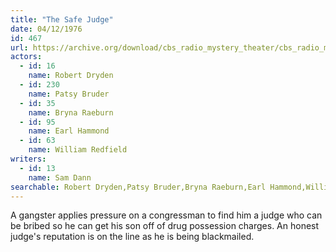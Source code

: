 ```yaml
---
title: "The Safe Judge"
date: 04/12/1976
id: 467
url: https://archive.org/download/cbs_radio_mystery_theater/cbs_radio_mystery_theater-0451-0500.zip/cbs_radio_mystery_theater-0451-0500%2Fcbsrmt_0467_safe_judge.mp3
actors:  
  - id: 16
    name: Robert Dryden  
  - id: 230
    name: Patsy Bruder  
  - id: 35
    name: Bryna Raeburn  
  - id: 95
    name: Earl Hammond  
  - id: 63
    name: William Redfield
writers:  
  - id: 13
    name: Sam Dann
searchable: Robert Dryden,Patsy Bruder,Bryna Raeburn,Earl Hammond,William Redfield Sam Dann
---
```

A gangster applies pressure on a congressman to find him a judge who can be bribed so he can get his son off of drug possession charges. An honest judge's reputation is on the line as he is being blackmailed.
